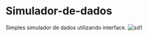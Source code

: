 # Simulador-de-dados
Simples simulador de dados utilizando interface.
![sd1](https://user-images.githubusercontent.com/106453893/219822870-9e3128b1-13b9-4835-b61f-843bfd3ac180.png)
